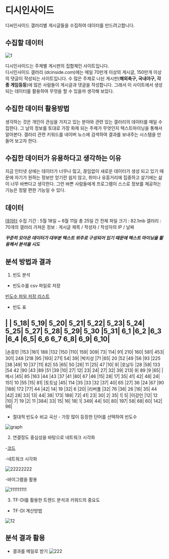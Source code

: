 # 디시인사이드  
디씨인사이드 갤러리별 게시글들을 수집하여 데이터를 만드려고합니다.

## 수집할 데이터
![1](https://user-images.githubusercontent.com/49008643/56280869-189c1d00-6146-11e9-97cf-b4af86e4119f.JPG)

디시인사이드는 주제별 게시판의 집합체인 사이트입니다.  
디시인사이드 갤러리 (dcinside.com)에는 매일 70만개 이상의 게시글, 150만개 이상의 댓글이 작성되는 사이트입니다. 
수 많은 주제로 나뉜 게시판(**해외축구, 국내야구, 각종 게임등등**)에 많은 사람들이 게시글과 댓글을 작성합니다.
그래서 이 사이트에서 생성되는 데이터를 활용하여 무엇을 할 수 있을까 생각해 보았다.

## 수집한 데이터 활용방법

생각하는 것은 개인이 관심을 가지고 있는 분야와 관련 있는 갤러리의 데이터를 매일 수집한다. 
그 날의 정보를 토대로 가장 화제 되는 주제가 무엇인지 텍스트마이닝을 통해서 알아본다.
갤러리 관련 키워드를 네이버 뉴스에 검색하여 결과를 보내주는 시스템을 만들어 보고자 한다. 


## 수집한 데이터가 유용하다고 생각하는 이유

지금 인터넷 상에는 데이터가 너무나 많고, 끊임없이 새로운 데이터가 생성 되고 있기 때문에 자기가 원하는 정보만 얻기란 쉽지 않고, 
취미나 유흥거리에 집중하고 살기에는 삶이 너무 바쁘다고 생각한다. 
그런 바쁜 사람들에게 프로그램이 스스로 정보를 제공하는 기능은 정말 편한 기능일 수 있다. 


## 데이터

[데이터]() 수집 기간 : 5월 18일 ~ 6월 11일 총 25일 간 
전체 파일 크기 : 82.1mb 
갤러리 : 70개의 갤러리 
가져온 정보 : 게시글 제목 / 작성자 / 작성자의 IP / 날짜 

***꾸준히 모아온 데이터가 대부분 텍스트 위주로 구성되어 있기 때문에 텍스트 마이닝을 활용해서 분석을 시도***

## 분석 방법과 결과

1. 빈도 분석  
 
- 빈도수를 csv 파일로 저장 
 
[빈도수 파일 저장 리스트](https://github.com/kmseob/ab12/tree/master/DC%20INSIDE/FIANL/final%20test%20data(%EB%B6%84%EC%84%9D%EA%B2%B0%EA%B3%BC)/1%EB%B9%88%EB%8F%84%EB%B6%84%EC%84%9D) 

- 빈도 표

| 	    | 5_18|	5_19|	5_20|	5_21|	5_22|	5_23|	5_24|	5_25|	5_27|	5_28|	5_29|	5_30	|5_31|	6_1	|6_2	|6_3	|6_4	|6_5|	6_6	6_7	6_8|	6_9|	6_10|
 ----------------------------------------------------------------------------------------------------------------     
|손흥민	|153	|161|	188	|132	|150	|110|	159|	309|	73|	114|	91|	210|	160|	581|	453|	301|	248	|218	|95	|193|	271|	54|	39|
|박지성	|71	|65|	20	|52	|49	|56	|93	|225	|38	|49|	10	|37	|11|	82|	55	|65|	50	|26|	11	|25|	47	|10|	9|
|호날두	|28	|58|	133	|54	42	|90	|43	|89	|51	|39	|10|	27|	12|	23|	24|	27|	32|	39|	213|	9|	89	|9	|65|
|메시	|45|	85	|163	|44	|43	|37	|41	|80|	67	|46	|15|	28|	17|	35|	41|	42|	48|	24|	151|	10	|55	|15|	81|
|토트넘	|45|	114	|35	|33	|32	|37|	40|	65	|27|	36	|24	|67	|90	|188|	172	|77|	44	|42|	14|	19	|32|	6	|20|
|리버풀	|32|	76	|36|	26	|16|	35|	44	|42|	28|	33|	13|	44|	38|	173|	188|	72|	41|	23|	30|	2|	35|	1|	5|
|이강인	|12|	12	|10|	7|	19	|2|	11	|384|	33|	15|	16|	18|	1|	349|	44|	50|	80|	197|	58|	68|	60|	142|	96|

 
- 절대적 빈도수 비교 곡선 - 가장 많이 등장한 단어를 선택하여 빈도수
 
![graph](https://user-images.githubusercontent.com/49008643/59378651-c6672900-8d8f-11e9-8f82-84aad028ace0.JPG) 

2. 연결정도 중심성을 바탕으로 네트워크 시각화 

-[코드](https://github.com/kmseob/ab12/blob/master/DC%20INSIDE/FIANL/KoNLP%26wordcloud2.R) 
 
-네트워크 시각화 
 
![22222222](https://user-images.githubusercontent.com/49008643/59378838-3ecdea00-8d90-11e9-98c6-093b71612076.JPG) 



-바이그램을 활용 
 
![111111111](https://user-images.githubusercontent.com/49008643/59378862-48575200-8d90-11e9-8003-2cb683b68b27.JPG) 
 
 
 
3. TF-DI를 활용한 트렌드 분석과 키워드의 중요도
 
- TF-DI 계산방법 
 
![12](https://user-images.githubusercontent.com/49008643/59378580-9b7cd500-8d8f-11e9-94cc-6b53cfc82d9e.JPG) 
 
  
  


## 분석 결과 활용

- 결과를 메일로 받기
![222](https://user-images.githubusercontent.com/49008643/59378596-a59ed380-8d8f-11e9-9469-9e4e0a8deddd.JPG)


## 
